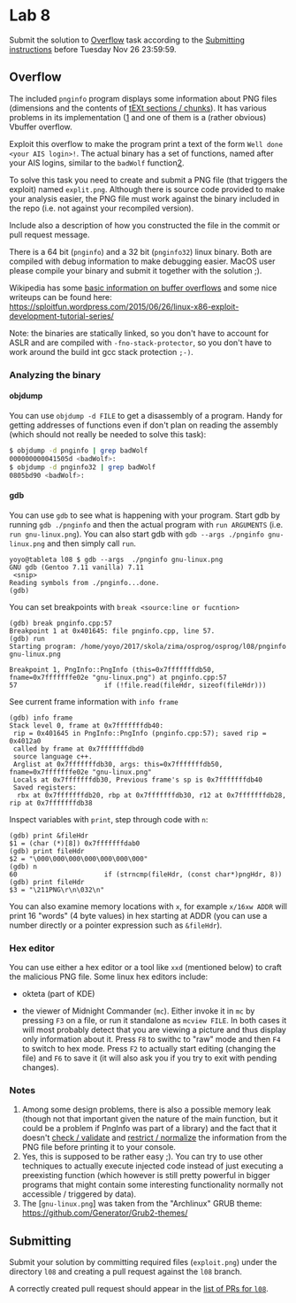 Lab 8
=====

Submit the solution to [Overflow](#overflow) task
according to the [Submitting instructions](#submitting)
before Tuesday Nov 26 23:59:59.


Overflow
---------

The included `pnginfo` program displays some information about PNG files
(dimensions and the contents of
[tEXt sections / chunks](https://www.w3.org/TR/PNG-Chunks.html#C.tEXt)).
It has various problems in its implementation ([1](#notes) and one of them is a
(rather obvious) Vbuffer overflow.

Exploit this overflow to make the program print a text of the form
`Well done <your AIS login>!`. The actual binary has a set of functions, named
after your AIS logins, similar to the `badWolf` function[2](#notes).

To solve this task you need to create and submit a PNG file (that triggers the exploit)
named `explit.png`.  Although there is source code provided to make your
analysis easier, the PNG file must work against the binary included in the repo
(i.e. not against your recompiled version).

Include also a description of how you constructed the file in the commit or pull
request message.

There is a 64 bit (`pnginfo`) and a 32 bit (`pnginfo32`) linux binary. Both are
compiled with debug information to make debugging easier. MacOS user please
compile your binary and submit it together with the solution ;).

Wikipedia has some
[basic information on buffer overflows](https://en.wikipedia.org/wiki/Buffer_overflow)
and some nice writeups can be found here:
https://sploitfun.wordpress.com/2015/06/26/linux-x86-exploit-development-tutorial-series/

Note: the binaries are statically linked, so you don't have to account for ASLR and
are compiled with `-fno-stack-protector`, so you don't have to work around the build int gcc
stack protection `;-)`.

### Analyzing the binary

#### objdump

You can use `objdump -d FILE` to get a disassembly of a program. Handy for
getting addresses of functions even if don't plan on reading the assembly (which
should not really be needed to solve  this task):

```sh
$ objdump -d pnginfo | grep badWolf
000000000041505d <badWolf>:
$ objdump -d pnginfo32 | grep badWolf
0805bd90 <badWolf>:
```

#### gdb

You can use `gdb` to see what is happening with your program. Start gdb by
running `gdb ./pnginfo` and then the actual program with `run ARGUMENTS` (i.e.
`run gnu-linux.png`). You can also start gdb with `gdb --args ./pnginfo
gnu-linux.png` and then simply call `run`.

```
yoyo@tableta l08 $ gdb --args  ./pnginfo gnu-linux.png 
GNU gdb (Gentoo 7.11 vanilla) 7.11
 <snip>
Reading symbols from ./pnginfo...done.
(gdb)
```

You can set breakpoints with `break <source:line or fucntion>`

```
(gdb) break pnginfo.cpp:57
Breakpoint 1 at 0x401645: file pnginfo.cpp, line 57.
(gdb) run
Starting program: /home/yoyo/2017/skola/zima/osprog/osprog/l08/pnginfo gnu-linux.png

Breakpoint 1, PngInfo::PngInfo (this=0x7fffffffdb50, fname=0x7fffffffe02e "gnu-linux.png") at pnginfo.cpp:57
57                      if (!file.read(fileHdr, sizeof(fileHdr)))

```

See current frame information with `info frame`
```
(gdb) info frame
Stack level 0, frame at 0x7fffffffdb40:
 rip = 0x401645 in PngInfo::PngInfo (pnginfo.cpp:57); saved rip = 0x4012a0
 called by frame at 0x7fffffffdbd0
 source language c++.
 Arglist at 0x7fffffffdb30, args: this=0x7fffffffdb50, fname=0x7fffffffe02e "gnu-linux.png"
 Locals at 0x7fffffffdb30, Previous frame's sp is 0x7fffffffdb40
 Saved registers:
  rbx at 0x7fffffffdb20, rbp at 0x7fffffffdb30, r12 at 0x7fffffffdb28, rip at 0x7fffffffdb38
```

Inspect variables with `print`, step through code with `n`:

```
(gdb) print &fileHdr 
$1 = (char (*)[8]) 0x7fffffffdab0
(gdb) print fileHdr
$2 = "\000\000\000\000\000\000\000"
(gdb) n
60                      if (strncmp(fileHdr, (const char*)pngHdr, 8))
(gdb) print fileHdr
$3 = "\211PNG\r\n\032\n"

```

You can also examine memory locations with `x`, for example `x/16xw ADDR` will
print 16 "words" (4 byte values) in hex starting at ADDR (you can use a number
directly or a pointer expression such as `&fileHdr`).


### Hex editor

You can use either a hex editor or a tool like `xxd` (mentioned below) to craft
the malicious PNG file. Some linux hex editors include:

- okteta (part of KDE)

- the viewer of Midnight Commander (`mc`). Either invoke it in `mc` by pressing
  `F3` on a file, or run it standalone as `mcview FILE`. In both cases it will
  most probably detect that you are viewing a picture and thus display only
  information about it. Press `F8` to swithc to "raw" mode and then `F4` to
  switch to hex mode. Press `F2` to actually start editing (changing the file)
  and `F6` to save it (it will also ask you if you try to exit with pending
  changes).


### Notes

1. Among some design problems, there is also a possible memory leak (though not
   that important given the nature of the main function, but it could be a
   problem if PngInfo was part of a library) and the fact that it doesn't [check
   / validate](https://www.w3.org/TR/PNG-Decoders.html#D.Text-chunk-processing)
   and [restrict /
   normalize](https://www.proteansec.com/linux/blast-past-executing-code-terminal-emulators-via-escape-sequences/)
   the information from the PNG file before printing it to your console.
2. Yes, this is supposed to be rather easy ;). You can try to use other
   techniques to actually execute injected code instead of just executing a
   preexisting function (which however is still pretty powerful in bigger
   programs that might contain some interesting functionality normally not
   accessible / triggered by data).
3. The [`gnu-linux.png`] was taken from the "Archlinux" GRUB theme:
   https://github.com/Generator/Grub2-themes/

Submitting
----------

Submit your solution by committing required files (`exploit.png`)
under the directory `l08` and creating a pull request against the `l08` branch.

A correctly created pull request should appear in the
[list of PRs for `l08`](https://github.com/pulls?utf8=%E2%9C%93&q=is%3Aopen+is%3Apr+user%3AFMFI-UK-2-AIN-118+base%3Al08).
